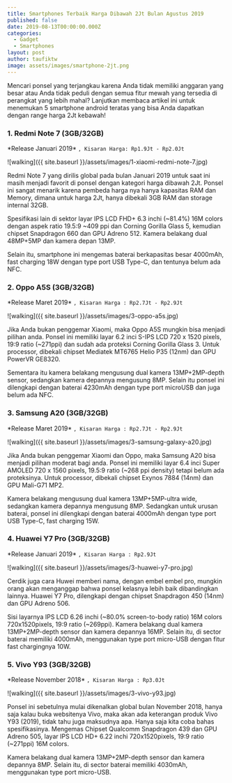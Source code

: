 ```yaml
---
title: Smartphones Terbaik Harga Dibawah 2Jt Bulan Agustus 2019 
published: false
date: 2019-08-13T00:00:00.000Z
categories:
  - Gadget
  - Smartphones
layout: post
author: taufiktw
image: assets/images/smartphone-2jt.png
---
```

Mencari ponsel yang terjangkau karena Anda tidak memiliki anggaran yang besar atau Anda tidak peduli dengan semua fitur mewah yang tersedia di perangkat yang lebih mahal? Lanjutkan membaca artikel ini untuk menemukan 5 smartphone android teratas yang bisa Anda dapatkan dengan range harga 2Jt kebawah!

### 1. Redmi Note 7 (3GB/32GB)
\*Release Januari 2019\*
``
, Kisaran Harga: Rp1.9Jt - Rp2.0Jt
``

![walking]({{ site.baseurl }}/assets/images/1-xiaomi-redmi-note-7.jpg)

Redmi Note 7 yang dirilis global pada bulan Januari 2019 untuk saat ini masih menjadi favorit di ponsel dengan kategori harga dibawah 2Jt. Ponsel ini sangat menarik karena pembeda harga nya hanya kapasitas RAM dan Memory, dimana untuk harga 2Jt, hanya dibekali 3GB RAM dan storage internal 32GB.

Spesifikasi lain di sektor layar IPS LCD FHD+ 6.3 inchi (~81.4%) 16M colors dengan aspek ratio 19.5:9 ~409 ppi dan Corning Gorilla Glass 5, kemudian chipset Snapdragon 660 dan GPU Adreno 512. Kamera belakang dual 48MP+5MP dan kamera depan 13MP.

Selain itu, smartphone ini mengemas baterai berkapasitas besar 4000mAh, fast charging 18W dengan type port USB Type-C, dan tentunya belum ada NFC.

### 2. Oppo A5S (3GB/32GB)
\*Release Maret 2019\*
``
, Kisaran Harga : Rp2.7Jt - Rp2.9Jt
``

![walking]({{ site.baseurl }}/assets/images/3-oppo-a5s.jpg)

Jika Anda bukan penggemar Xiaomi, maka Oppo A5S mungkin bisa menjadi pilihan anda. Ponsel ini memiliki layar 6.2 inci S-IPS LCD 720 x 1520 pixels, 19:9 ratio (~271ppi) dan sudah ada proteksi Corning Gorilla Glass 3. Untuk processor, dibekali chipset Mediatek MT6765 Helio P35 (12nm) dan GPU PowerVR GE8320.

Sementara itu kamera belakang mengusung dual kamera 13MP+2MP-depth sensor, sedangkan kamera depannya mengusung 8MP. Selain itu ponsel ini dilengkapi dengan baterai 4230mAh dengan type port microUSB dan juga belum ada NFC. 

### 3. Samsung A20 (3GB/32GB)
\*Release Maret 2019\*
``
, Kisaran Harga : Rp2.7Jt - Rp2.9Jt
``

![walking]({{ site.baseurl }}/assets/images/3-samsung-galaxy-a20.jpg)

Jika Anda bukan penggemar Xiaomi dan Oppo, maka Samsung A20 bisa menjadi pilihan moderat bagi anda. Ponsel ini memiliki layar 6.4 inci Super AMOLED  720 x 1560 pixels, 19.5:9 ratio (~268 ppi density) tetapi belum ada proteksinya. Untuk processor, dibekali chipset Exynos 7884 (14nm) dan GPU Mali-G71 MP2.

Kamera belakang mengusung dual kamera 13MP+5MP-ultra wide, sedangkan kamera depannya mengusung 8MP. Sedangkan untuk urusan baterai, ponsel ini dilengkapi dengan baterai 4000mAh dengan type port USB Type-C, fast charging 15W.

### 4. Huawei Y7 Pro (3GB/32GB)
\*Release Januari 2019\*
``
, Kisaran Harga : Rp2.9Jt
``

![walking]({{ site.baseurl }}/assets/images/3-huawei-y7-pro.jpg)

Cerdik juga cara Huwei memberi nama, dengan embel embel pro, mungkin orang akan menganggap bahwa ponsel kelasnya lebih baik dibandingkan lainnya. Huawei Y7 Pro, dilengkapi dengan chipset Snapdragon 450 (14nm) dan GPU Adreno 506.

Sisi layarnya IPS LCD 6.26 inchi (~80.0% screen-to-body ratio) 16M colors 720x1520pixels, 19:9 ratio (~269ppi). Kamera belakang dual kamera 13MP+2MP-depth sensor dan kamera depannya 16MP. Selain itu, di sector baterai memiliki 4000mAh, menggunakan type port micro-USB dengan fitur fast chargingnya 10W.

### 5. Vivo Y93 (3GB/32GB)
\*Release November 2018\*
``
, Kisaran Harga : Rp3.0Jt
``

![walking]({{ site.baseurl }}/assets/images/3-vivo-y93.jpg)

Ponsel ini sebetulnya mulai dikenalkan global bulan November 2018, hanya saja kalau buka websitenya Vivo, maka akan ada keterangan produk Vivo Y93 (2019), tidak tahu juga maksudnya apa. Hanya saja kita coba bahas spesifikasinya. Mengemas Chipset Qualcomm Snapdragon 439 dan GPU Adreno 505, layar IPS LCD HD+ 6.22 inchi 720x1520pixels, 19:9 ratio (~271ppi) 16M colors.

Kamera belakang dual kamera 13MP+2MP-depth sensor dan kamera depannya 8MP. Selain itu, di sector baterai memiliki 4030mAh, menggunakan type port micro-USB.

